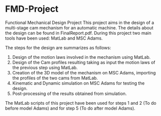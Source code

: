 # FMD-Project
Functional Mechanical Design Project
This project aims in the design of a multi-stage cam mechanism for an automatic machine. The details about the design can be found in FinalReport.pdf. During this project two main tools have been used: MatLab and MSC Adams. 

The steps for the design are summarizes as follows:
1. Design of the motion laws involved in the mechanism using MatLab.
2. Design of the Cam profiles resulting taking as input the motion laws of the previous step using MatLab.
3. Creation of the 3D model of the mechanism on MSC Adams, importing the profiles of the two cams from MatLab.
4. Kinematic and Dynamic simulation on MSC Adams for testing the design.
5. Post-processing of the results obtained from simulation.

The MatLab scripts of this project have been used for steps 1 and 2 (To do before model Adams) and for step 5 (To do after model Adams).
